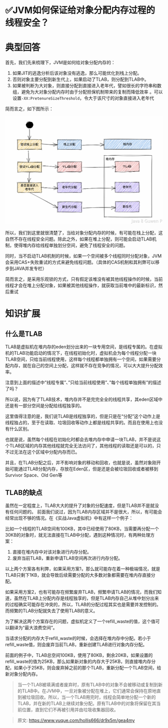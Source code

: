 # ✅JVM如何保证给对象分配内存过程的线程安全？


# 典型回答
首先，我们先来梳理下，JVM是如何给对象分配内存的：

1. 如果JIT的逃逸分析后该对象没有逃逸，那么可能优化到栈上分配。
2. 否则对象主要分配到新生代上，如果启动了TLAB，则分配到TLAB中。
3. 如果被判断为大对象，则直接分配到直接进入老年代，譬如很长的字符串和数组，避免为大对象分配内存时由于分配担保机制带来的复制而降低效率 。可以设置`-XX:PretenureSizeThreshold`，令大于该尺寸的对象直接进入老年代

简而言之，如下图所示：

![image.png](./img/4f_o5JFbi9G3gumZ/1671866089292-002857d1-4248-46bc-8710-2f17e0c5877e-703645.png)

所以，我们到这里就很清楚了，当给对象分配内存的时候，有可能在栈上分配，这自然不存在线程安全问题。除此之外，如果在堆上分配，则可能会启动TLAB机制，使得堆内存给线程单独划分空间，避免了线程安全的问题。

同时，当不启动TLAB机制的时候，如果一个空间被多个线程同时分配对象，JVM会采用CAS+失败重试的方式来避免线程问题。（具体的CAS机制和其利弊可以移步到JAVA并发专栏）

简而言之，是采用乐观锁的方式，只有假定该堆没有被其他线程操作的时候，当前线程才会在堆上分配对象，如果被其他线程操作，就获取当前堆中的最新标识，然后重试

# 知识扩展

## 什么是TLAB
TLAB是虚拟机在堆内存的eden划分出来的一块专用空间，是线程专属的。在虚拟机的TLAB功能启动的情况下，在线程初始化时，虚拟机会为每个线程分配一块TLAB空间，只给当前线程使用，这样每个线程都单独拥有一个空间，如果需要分配内存，就在自己的空间上分配，这样就不存在竞争的情况，可以大大提升分配效率。

注意到上面的描述中”线程专属”、”只给当前线程使用”、”每个线程单独拥有”的描述了吗？

所以说，因为有了TLAB技术，堆内存并不是完完全全的线程共享，其eden区域中还是有一部分空间是分配给线程独享的。

这里值得注意的是，我们说TLAB是线程独享的，但是只是在“分配”这个动作上是线程独占的，至于在读取、垃圾回收等动作上都是线程共享的。而且在使用上也没有什么区别。

也就是说，虽然每个线程在初始化时都会去堆内存中申请一块TLAB，并不是说这个TLAB区域的内存其他线程就完全无法访问了，其他线程的读取还是可以的，只不过无法在这个区域中分配内存而已。

并且，在TLAB分配之后，并不影响对象的移动和回收，也就是说，虽然对象刚开始可能通过TLAB分配内存，存放在Eden区，但是还是会被垃圾回收或者被移到Survivor Space、Old Gen等

## TLAB的缺点
虽然在一定程度上，TLAB大大的提升了对象的分配速度，但是TLAB并不是就没有任何问题的。
前面我们说过，因为TLAB内存区域并不是很大，所以，有可能会经常出现不够的情况。在《实战Java虚拟机》中有这样一个例子：

比如一个线程的TLAB空间有100KB，其中已经使用了80KB，当需要再分配一个30KB的对象时，就无法直接在TLAB中分配，遇到这种情况时，有两种处理方案：

1. 直接在堆内存中对该对象进行内存分配。
2. 废弃当前TLAB，重新申请TLAB空间再次进行内存分配。

以上两个方案各有利弊，如果采用方案1，那么就可能存在着一种极端情况，就是TLAB只剩下1KB，就会导致后续需要分配的大多数对象都需要在堆内存直接分配。

如果采用方案2，也有可能存在频繁废弃TLAB，频繁申请TLAB的情况，而我们知道，虽然在TLAB上分配内存是线程独享的，但是TLAB内存自己从堆中划分出来的过程确实可能存在冲突的，所以，TLAB的分配过程其实也是需要并发控制的。而频繁的TLAB分配就失去了使用TLAB的意义。

为了解决这两个方案存在的问题，虚拟机定义了一个refill_waste的值，这个值可以翻译为“最大浪费空间”。

当请求分配的内存大于refill_waste的时候，会选择在堆内存中分配。若小于refill_waste值，则会废弃当前TLAB，重新创建TLAB进行对象内存分配。

前面的例子中，TLAB总空间100KB，使用了80KB，剩余20KB，如果设置的refill_waste的值为25KB，那么如果新对象的内存大于25KB，则直接堆内存分配，如果小于25KB，则会废弃掉之前的那个TLAB，重新分配一个TLAB空间，给新对象分配内存。

> 当一个TLAB被填满或者废弃时，原有TLAB中的对象不会被移动或复制到新的TLAB中。在JVM中，一旦对象被分配在堆上，它们通常会保持在原地直到被垃圾回收。所以，当一个TLAB用完时，线程会简单地分配一个新的TLAB，并在新的TLAB上继续对象分配。原有TLAB中的对象将保留在其当前位置，直到它们不再被引用并由垃圾收集器回收。


 


> 原文: <https://www.yuque.com/hollis666/dr9x5m/gea4my>